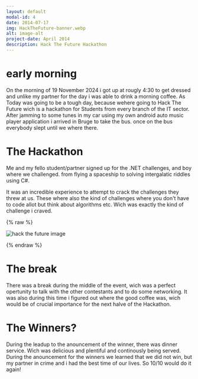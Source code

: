```yaml
---
layout: default
modal-id: 4
date: 2014-07-17
img: HackTheFuture-banner.webp
alt: image-alt
project-date: April 2014
description: Hack The Future Hackathon
---
```


# early morning

On the morning of 19 November 2024 i got up at rougly 4:30 to get dressed and unlike my partner for the day i was able to drink a morning coffee. As Today was going to be a tough day, because wehere going to Hack The Future wich is a hackathon for Students from every branch of the IT sector. After jamming to some tunes in my car using my own android auto music player application i arrived in Bruge to take the bus. once on the bus everybody slept until we where there.

# The Hackathon 

Me and my fello student/partner signed up for the .NET challenges, and boy where we challenged. from flying a spaceship to solving intergalatic riddles using C#.

It was an incredible experience to attempt to crack the challenges they threw at us. These where also the kind of challenges where you don't have to code allot but think about algorithms etc. Wich was exactly the kind of challenge i craved.

{% raw %}

<div class="centered-bordered-image">
  <img src="img/blog/hack_the_future.webp" alt="hack the future image" />
</div>

{% endraw %}

# The break

There was a break during the middle of the event, wich was a perfect opertunity to talk with the other contestants and to do some networking.
It was also during this time i figured out where the good coffee was, wich would be of crucial importance for the next halve of the Hackathon.

# The Winners?

During the leadup to the anouncement of the winner, there was dinner service.
Wich was delicious and plentiful and continously being served.
During the anouncement for the winners we learned that we did not win, but my partner in crime and i had the best time of our lives. So 10/10 would do it again!